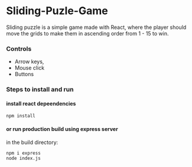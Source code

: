 # Sliding-Puzle-Game
Sliding puzzle is a simple game made with React, where the player should move the grids to make them in ascending order from 1 - 15 to win.

### Controls
- Arrow keys,
- Mouse click
- Buttons
<!-- 
# Functionalities
Number of moves counter 
and reset game button -->


### Steps to install and run 
#### install react depeendencies
```
npm install
```

#### or run production build using express server
in the build directory:
```
npm i express
node index.js
```

<!-- # Screenshots
![ScreenShot](https://raw.github.com/Pegassos/Sliding-Puzle-Game/main/Screenshots/game-start.jpg)
![ScreenShot](https://raw.github.com/Pegassos/Sliding-Puzle-Game/main/Screenshots/game-victory.jpg)
![ScreenShot](https://raw.github.com/Pegassos/Sliding-Puzle-Game/main/Screenshots/victory.jpg) -->
